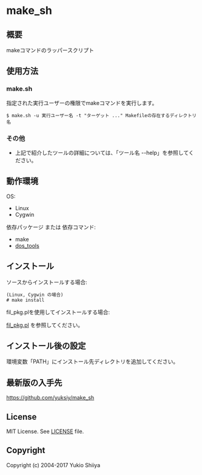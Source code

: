 # make_sh

## 概要

makeコマンドのラッパースクリプト

## 使用方法

### make.sh

指定された実行ユーザーの権限でmakeコマンドを実行します。

    $ make.sh -u 実行ユーザー名 -t "ターゲット ..." Makefileの存在するディレクトリ名

### その他

* 上記で紹介したツールの詳細については、「ツール名 --help」を参照してください。

## 動作環境

OS:

* Linux
* Cygwin

依存パッケージ または 依存コマンド:

* make
* [dos_tools](https://github.com/yuksiy/dos_tools)

## インストール

ソースからインストールする場合:

    (Linux, Cygwin の場合)
    # make install

fil_pkg.plを使用してインストールする場合:

[fil_pkg.pl](https://github.com/yuksiy/fil_tools_pl/blob/master/README.md#fil_pkgpl) を参照してください。

## インストール後の設定

環境変数「PATH」にインストール先ディレクトリを追加してください。

## 最新版の入手先

<https://github.com/yuksiy/make_sh>

## License

MIT License. See [LICENSE](https://github.com/yuksiy/make_sh/blob/master/LICENSE) file.

## Copyright

Copyright (c) 2004-2017 Yukio Shiiya

